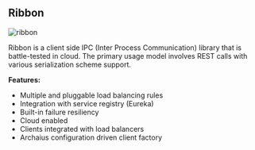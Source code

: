 <!-- .element: class="textleft-imageright" -->
## Ribbon

![ribbon](slides/resources/images/ribbon.jpeg)<!-- .element: style="width:auto;margin-left:15%" -->

Ribbon is a client side IPC (Inter Process Communication) library that is battle-tested in cloud.  The primary usage model involves REST calls with various serialization scheme support.

**Features:**
* Multiple and pluggable load balancing rules
* Integration with service registry (Eureka)
* Built-in failure resiliency
* Cloud enabled
* Clients integrated with load balancers
* Archaius configuration driven client factory
